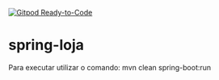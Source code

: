 [![Gitpod Ready-to-Code](https://img.shields.io/badge/Gitpod-Ready--to--Code-blue?logo=gitpod)](https://gitpod.io/#https://github.com/alexandreeufrazio/spring-loja) 

# spring-loja

Para executar utilizar o comando: mvn clean spring-boot:run
